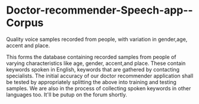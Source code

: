 # Doctor-recommender-Speech-app--Corpus
Quality voice samples recorded from people, with variation in gender,age, accent and place.

This forms the database containing recorded samples from people of varying characteristics like age, gender, accent,and place. These contain keywords spoken in English, keywords that are gathered by contacting specialists.
The initial accuracy of our doctor recommender application shall be tested by appropriately splitting the above into training and testing samples. We are also in the process of collecting spoken keywords in other languages too. It'll be putup on the forum shortly.
